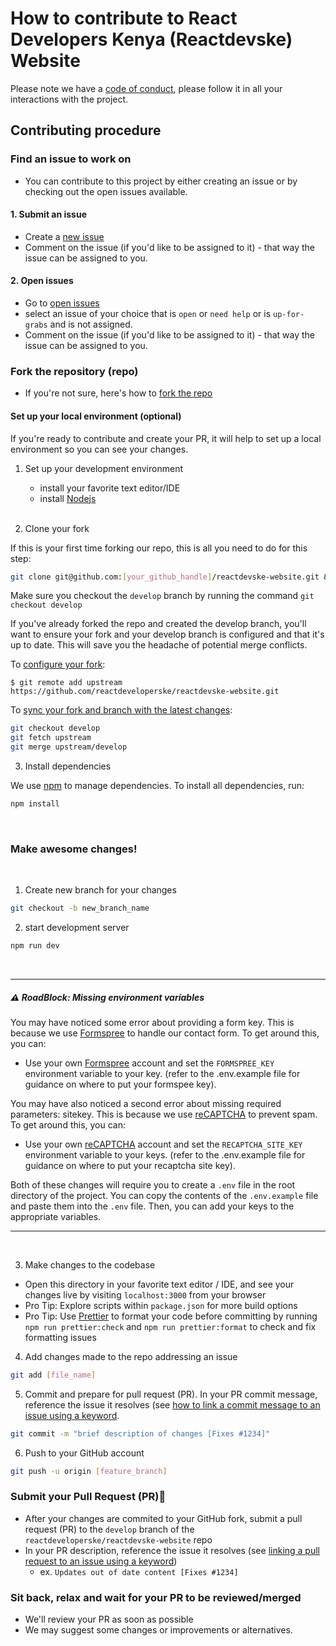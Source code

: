# How to contribute to React Developers Kenya (Reactdevske) Website

Please note we have a [code of conduct](https://github.com/reactdeveloperske/reactdevske-website/blob/main/CODE_OF_CONDUCT.md), please follow it in all your interactions with the project.

## Contributing procedure

### Find an issue to work on

- You can contribute to this project by either creating an issue or by checking out the open issues available.

#### 1. Submit an issue

- Create a [new issue](https://github.com/reactdeveloperske/reactdevske-website/issues)
- Comment on the issue (if you'd like to be assigned to it) - that way the issue can be assigned to you.

#### 2. Open issues

- Go to [open issues](https://github.com/reactdeveloperske/reactdevske-website/issues)
- select an issue of your choice that is `open` or `need help` or is `up-for-grabs` and is not assigned.
- Comment on the issue (if you'd like to be assigned to it) - that way the issue can be assigned to you.

### Fork the repository (repo)

- If you're not sure, here's how to [fork the repo](https://help.github.com/en/articles/fork-a-repo)

#### Set up your local environment (optional)

If you're ready to contribute and create your PR, it will help to set up a local environment so you can see your changes.

1. Set up your development environment

   - install your favorite text editor/IDE
   - install [Nodejs](nodejs.org)

   <br>

2. Clone your fork

If this is your first time forking our repo, this is all you need to do for this step:

```bash
git clone git@github.com:[your_github_handle]/reactdevske-website.git && cd reactdevske-website
```

Make sure you checkout the `develop` branch by running the command `git checkout develop`

If you've already forked the repo and created the develop branch, you'll want to ensure your fork and your develop branch is configured and that it's up to date. This will save you the headache of potential merge conflicts.

To [configure your fork](https://docs.github.com/en/github/collaborating-with-issues-and-pull-requests/configuring-a-remote-for-a-fork):

```
$ git remote add upstream https://github.com/reactdeveloperske/reactdevske-website.git
```

To [sync your fork and branch with the latest changes](https://docs.github.com/en/github/collaborating-with-issues-and-pull-requests/syncing-a-fork):

```bash
git checkout develop
git fetch upstream
git merge upstream/develop
```

3. Install dependencies

We use [npm](https://www.npmjs.com/) to manage dependencies. To install all dependencies, run:

```bash
npm install
```

<br>

### Make awesome changes!

<br>

1. Create new branch for your changes

```bash
git checkout -b new_branch_name
```

2. start development server

```bash
npm run dev
```

<br>

---

##### :warning: RoadBlock: Missing environment variables

You may have noticed some error about providing a form key. This is because we use [Formspree](https://formspree.io/) to handle our contact form. To get around this, you can:

- Use your own [Formspree](https://formspree.io/) account and set the `FORMSPREE_KEY` environment variable to your key. (refer to the .env.example file for guidance on where to put your formspee key).

You may have also noticed a second error about missing required parameters: sitekey. This is because we use [reCAPTCHA](https://www.google.com/recaptcha/about/) to prevent spam. To get around this, you can:

- Use your own [reCAPTCHA](https://www.google.com/recaptcha/about/) account and set the `RECAPTCHA_SITE_KEY` environment variable to your keys. (refer to the .env.example file for guidance on where to put your recaptcha site key).

Both of these changes will require you to create a `.env` file in the root directory of the project. You can copy the contents of the `.env.example` file and paste them into the `.env` file. Then, you can add your keys to the appropriate variables.

---

<br>

3. Make changes to the codebase

- Open this directory in your favorite text editor / IDE, and see your changes live by visiting `localhost:3000` from your browser
- Pro Tip: Explore scripts within `package.json` for more build options
- Pro Tip: Use [Prettier](https://prettier.io/) to format your code before committing by running `npm run prettier:check` and `npm run prettier:format` to check and fix formatting issues

4. Add changes made to the repo addressing an issue

```bash
git add [file_name]
```

5. Commit and prepare for pull request (PR). In your PR commit message, reference the issue it resolves (see [how to link a commit message to an issue using a keyword](https://docs.github.com/en/free-pro-team@latest/github/managing-your-work-on-github/linking-a-pull-request-to-an-issue#linking-a-pull-request-to-an-issue-using-a-keyword).

```bash
git commit -m "brief description of changes [Fixes #1234]"
```

6. Push to your GitHub account

```bash
git push -u origin [feature_branch]
```

### Submit your Pull Request (PR)🚀

- After your changes are commited to your GitHub fork, submit a pull request (PR) to the `develop` branch of the `reactdeveloperske/reactdevske-website` repo
- In your PR description, reference the issue it resolves (see [linking a pull request to an issue using a keyword](https://docs.github.com/en/free-pro-team@latest/github/managing-your-work-on-github/linking-a-pull-request-to-an-issue#linking-a-pull-request-to-an-issue-using-a-keyword))
  - ex. `Updates out of date content [Fixes #1234]`

### Sit back, relax and wait for your PR to be reviewed/merged

- We'll review your PR as soon as possible
- We may suggest some changes or improvements or alternatives.
